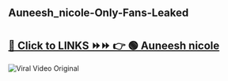 
 ## Auneesh_nicole-Only-Fans-Leaked

# <h2><a href="https://clipsfans.com/Auneesh_nicole&ref=git">🔗 Click to LINKS ⏩⏩ 👉 🟢 Auneesh nicole </a></h2>

<a href="https://clipsfans.com/Auneesh_nicole&ref=git" rel="nofollow" data-target="animated-image.originalLink"><img src="https://i.ibb.co.com/xMMVF88/686577567.gif" alt="Viral Video Original" style="max-width: 100%; display: inline-block;" data-target="animated-image.originalImage"></a>
